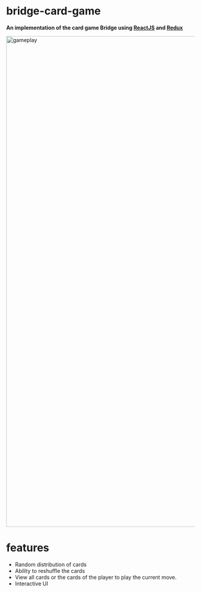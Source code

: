 # bridge-card-game

**An implementation of the card game Bridge using [ReactJS](https://reactjs.org/) and [Redux](https://redux.js.org/)**

<img width="1309" alt="gameplay" src="https://user-images.githubusercontent.com/9485990/186444314-98afaf1c-9774-4937-a88a-ee53d56eb4c6.png">

# features

- Random distribution of cards
- Ability to reshuffle the cards
- View all cards or the cards of the player to play the current move.
- Interactive UI

